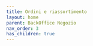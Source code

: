 ```yaml
---
title: Ordini e riassortimento
layout: home
parent: BackOffice Negozio
nav_order: 3
has_children: true
---
```

